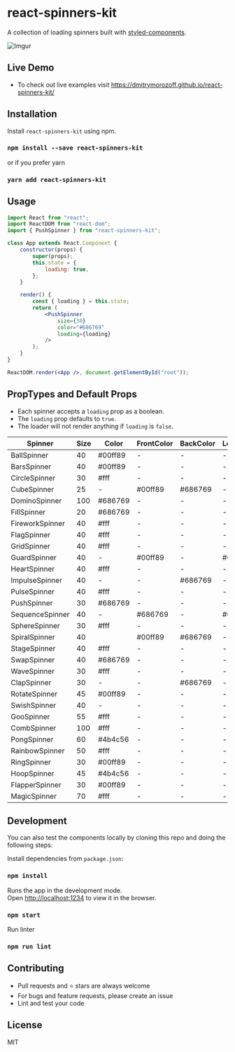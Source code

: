 # react-spinners-kit

A collection of loading spinners built with [styled-components](https://styled-components.com).

![Imgur](https://i.imgur.com/u71LDTs.gif)

## Live Demo

-   To check out live examples visit https://dmitrymorozoff.github.io/react-spinners-kit/

## Installation

Install `react-spinners-kit` using npm.

### `npm install --save react-spinners-kit`

or if you prefer yarn

### `yarn add react-spinners-kit`

## Usage

```jsx
import React from "react";
import ReactDOM from "react-dom";
import { PushSpinner } from "react-spinners-kit";

class App extends React.Component {
    constructor(props) {
        super(props);
        this.state = {
            loading: true,
        };
    }

    render() {
        const { loading } = this.state;
        return (
            <PushSpinner
                size={30}
                color="#686769"
                loading={loading}
            />
        );
    }
}

ReactDOM.render(<App />, document.getElementById("root"));
```

## PropTypes and Default Props

- Each spinner accepts a `loading` prop as a boolean. 
- The `loading` prop defaults to `true`.
- The loader will not render anything if `loading` is `false`. 

| Spinner         | Size | Color   | FrontColor | BackColor | LeftColor | TopColor | FirstColor | SecondColor |
| --------------- | ---- | ------- | ---------- | --------- | --------- | -------- | ---------- | ----------- |
| BallSpinner     | 40   | #00ff89 | -          | -         | -         | -        | -          | -           |
| BarsSpinner     | 40   | #00ff89 | -          | -         | -         | -        | -          | -           |
| CircleSpinner   | 30   | #fff    | -          | -         | -         | -        | -          | -           |
| CubeSpinner     | 25   | -       | #00ff89    | #686769   | -         | -        | -          | -           |
| DominoSpinner   | 100  | #686769 | -          | -         | -         | -        | -          | -           |
| FillSpinner     | 20   | #686769 | -          | -         | -         | -        | -          | -           |
| FireworkSpinner | 40   | #fff    | -          | -         | -         | -        | -          | -           |
| FlagSpinner     | 40   | #fff    | -          | -         | -         | -        | -          | -           |
| GridSpinner     | 40   | #fff    | -          | -         | -         | -        | -          | -           |
| GuardSpinner    | 40   | -       | #00ff89    | -         | #686769   | -        | -          | -           |
| HeartSpinner    | 40   | #fff    | -          | -         | -         | -        | -          | -           |
| ImpulseSpinner  | 40   | -       | -          | #686769   | -         | #00ff89  | -          | -           |
| PulseSpinner    | 40   | #fff    | -          | -         | -         | -        | -          | -           |
| PushSpinner     | 30   | #686769 | -          | -         | -         | -        | -          | -           |
| SequenceSpinner | 40   | -       | #686769    | -         | #00ff89   | -        | -          | -           |
| SphereSpinner   | 30   | #fff    | -          | -         | -         | -        | -          | -           |
| SpiralSpinner   | 40   |         | #00ff89    | #686769   | -         | -        | -          | -           |
| StageSpinner    | 40   | #fff    | -          | -         | -         | -        | -          | -           |
| SwapSpinner     | 40   | #686769 | -          | -         | -         | -        | -          | -           |
| WaveSpinner     | 30   | #fff    | -          | -         | -         | -        | -          | -           |
| ClapSpinner     | 30   | -       | -          | #686769   | -         | #00ff89  | -          | -           |
| RotateSpinner   | 45   | #00ff89 | -          | -         | -         | -        | -          | -           |
| SwishSpinner    | 40   | -       | -          | -         | -         | -        | #4b4c56    | #fff        |
| GooSpinner      | 55   | #fff    | -          | -         | -         | -        | -          | -           |
| CombSpinner     | 100  | #fff    | -          | -         | -         | -        | -          | -           |
| PongSpinner     | 60   | #4b4c56 | -          | -         | -         | -        | -          | -           |
| RainbowSpinner  | 50   | #fff    | -          | -         | -         | -        | -          | -           |
| RingSpinner     | 30   | #00ff89 | -          | -         | -         | -        | -          | -           |
| HoopSpinner     | 45   | #4b4c56 | -          | -         | -         | -        | -          | -           |
| FlapperSpinner  | 30   | #00ff89 | -          | -         | -         | -        | -          | -           |
| MagicSpinner    | 70   | #fff    | -          | -         | -         | -        | -          | -           |

## Development

You can also test the components locally by cloning this repo and doing the following steps:

Install dependencies from `package.json`:

### `npm install`

Runs the app in the development mode.<br>
Open [http://localhost:1234](http://localhost:1234) to view it in the browser.

### `npm start`

Run linter

### `npm run lint`

## Contributing

- Pull requests and ⭐ stars are always welcome
- For bugs and feature requests, please create an issue
- Lint and test your code

## License

MIT